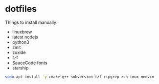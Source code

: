 # dotfiles

Things to install manually:

- linuxbrew
- latest nodejs
- python3
- zinit
- zoxide
- fzf
- SauceCode fonts
- starship

```bash
sudo apt install -y cmake g++ subversion fzf ripgrep zsh tmux neovim
```

